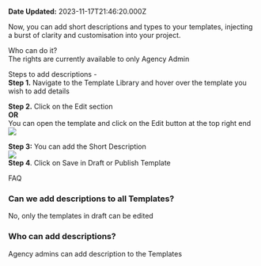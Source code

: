 **Date Updated:** 2023-11-17T21:46:20.000Z

Now, you can add short descriptions and types to your templates, injecting a burst of clarity and customisation into your project.  
  
Who can do it?  
The rights are currently available to only Agency Admin  
  
Steps to add descriptions -  
**Step 1.** Navigate to the Template Library and hover over the template you wish to add details

**Step 2.** Click on the Edit section  
**OR**  
 You can open the template and click on the Edit button at the top right end  
![](https://s3.amazonaws.com/cdn.freshdesk.com/data/helpdesk/attachments/production/155013013271/original/pG_Eyy60VXFqckr9yUCPhiPDrA8JqWX-Ug.png?1700232916)  
  
**Step 3:** You can add the Short Description   
![](https://s3.amazonaws.com/cdn.freshdesk.com/data/helpdesk/attachments/production/155013016190/original/Uonk8tPhk05upy5i1_JOVuL8RcH073OhLQ.png?1700233925)  
**Step 4**. Click on Save in Draft or Publish Template  
  
  
FAQ

### Can we add descriptions to all Templates?

No, only the templates in draft can be edited  
  
### Who can add descriptions?

Agency admins can add description to the Templates